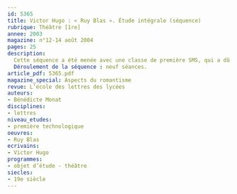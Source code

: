 ```yaml
---
id: 5365
title: Victor Hugo : « Ruy Blas ». Étude intégrale (séquence)
rubrique: Théâtre [1re] 
annee: 2003
magazine: n°12-14 août 2004
pages: 25
description: 
  Cette séquence a été menée avec une classe de première SMS, qui a dû apprendre la tirade de la Reine. La pièce est composée de cinq actes, comme une pièce du théâtre classique. Qu’est-ce qui caractérise sa structure ? Quelles sont les différences d’avec les conceptions classiques du théâtre ? Qu’en est-il du respect des unités ?
  Déroulement de la séquence : neuf séances.
article_pdf: 5365.pdf
magazine_special: Aspects du romantisme
revue: L’école des lettres des lycées
auteurs:
- Bénédicte Monat
disciplines:
- lettres
niveau_etudes:
- première technologique
oeuvres:
- Ruy Blas
ecrivains:
- Victor Hugo
programmes:
- objet d’étude - théâtre
siecles:
- 19e siècle
---
```

